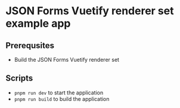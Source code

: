 # JSON Forms Vuetify renderer set example app

## Prerequsites

- Build the JSON Forms Vuetify renderer set

## Scripts

- `pnpm run dev` to start the application
- `pnpm run build` to build the application
